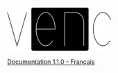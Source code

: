 ![](https://raw.githubusercontent.com/DenisSalem/VenC/master/doc/logo.png "")

[Documentation 1.1.0 - Français](https://github.com/DenisSalem/VenC/blob/master/doc/FR.md)
